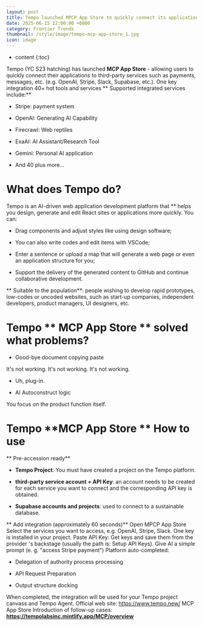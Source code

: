 ```yaml
---
layout: post
title: Tempo launched MPCP App Store to quickly connect its application to a third party service
date: 2025-06-15 12:00:00 +0800
category: Frontier Trends
thumbnail: /style/image/tempo-mcp-app-store_1.jpg
icon: image
---
```

* content
{:toc}

Tempo (YC S23 hatching) has launched **MCP App Store** - allowing users to quickly connect their applications to third-party services such as payments, messages, etc. (e.g. OpenAI, Stripe, Slack, Supabase, etc.).
One key integration 40+ hot tools and services
** Supported integrated services include:**

- Stripe: payment system

- OpenAI: Generating AI Capability

- Firecrawl: Web reptiles

- ExaAI: AI Assistant/Research Tool

- Gemini: Personal AI application

- And 40 plus more...


# What does Tempo do?
Tempo is an AI-driven web application development platform that ** helps you design, generate and edit React sites or applications more quickly. You can:

- Drag components and adjust styles like using design software;

- You can also write codes and edit items with VSCode;

- Enter a sentence or upload a map that will generate a web page or even an application structure for you;

- Support the delivery of the generated content to GitHub and continue collaborative development.

** Suitable to the population**: people wishing to develop rapid prototypes, low-codes or uncoded websites, such as start-up companies, independent developers, product managers, UI designers, etc.

# Tempo ** MCP App Store ** solved what problems?

-  Good-bye document copying paste

It's not working. It's not working. It's not working.

- Uh, plug-in.

-  AI Autoconstruct logic

You focus on the product function itself.

# Tempo **MCP App Store ** How to use
** Pre-accession ready**

- **Tempo Project**: You must have created a project on the Tempo platform.

- **third-party service account + API Key**: an account needs to be created for each service you want to connect and the corresponding API key is obtained.

- **Supabase accounts and projects**: used to connect to a sustainable database.

** Add integration (approximately 60 seconds)**
Open MPCP App Store
Select the services you want to access, e.g. OpenAI, Stripe, Slack.
One key is installed in your project.
Paste API Key: Get keys and save them from the provider 's backstage (usually the path is: Setup API Keys).
Give AI a simple prompt (e. g. "access Stripe payment")
Platform auto-completed:

- Delegation of authority process processing

- API Request Preparation

- Output structure docking

When completed, the integration will be used for your Tempo project canvass and Tempo Agent.
Official web site: https://www.tempo.new/
MCP App Store Introduction of follow-up cases: **https://tempolabsinc.mintlify.app/MCP/overview**
